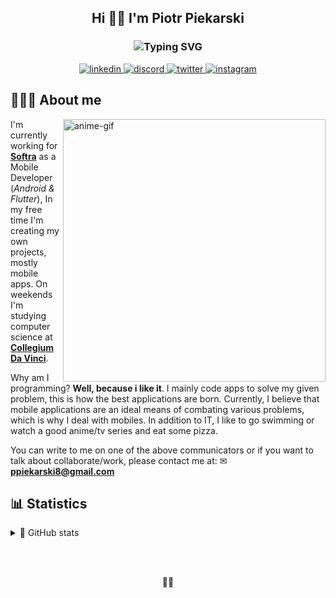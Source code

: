 <!-- Readme inspired by https://github.com/DenverCoder1 -->

<!-- Header Text -->
<h2 align="center">
  Hi 👋🏻  I'm Piotr Piekarski
</h2>

<!-- Typing SVG by DenverCoder1 - https://git.io/typing-svg -->
<h3 align="center">
  <img src="https://readme-typing-svg.herokuapp.com?        font=Lato&size=26&pause=1000&color=5753E1&center=true&width=435&lines=Flutter+Developer;Android+Native+Developer;CS+Student;Swimming+lover;Drink+your+wat er!;And+eat+your+pizza+%F0%9F%8D%95" alt="Typing SVG" />
</h3>

<!-- Contact section -->
<p align="center">
  <a href="https://www.linkedin.com/in/piekarskipiotr/">
    <img alt="linkedin" src="https://img.shields.io/badge/LinkedIn-0077B5?logo=linkedin&logoColor=white&amp;style=for-the-badge"/>
  </a>
   <a href="https://discord.com/">
    <img alt="discord" src="https://img.shields.io/badge/xazai%232853-7289DA?logo=discord&logoColor=white&amp;style=for-the-badge"/>
  </a>
  <a href="https://twitter.com/xazai_">
    <img alt="twitter" src="https://img.shields.io/badge/Twitter-1DA1F2?logo=twitter&logoColor=white&amp;style=for-the-badge"/>
  </a>
  <a href="https://www.instagram.com/piekarskiski/">
    <img alt="instagram" src="https://img.shields.io/badge/Instagram-E4405F?logo=instagram&logoColor=white&amp;style=for-the-badge"/>
  </a>
</p>
<!--end:Contact section-->

<!-- About me section -->
## 🧑🏻‍💻 About me
<p>
  <img src="assets\me.gif" alt="anime-gif" align="right" width="420px"/>
  <p>
    I'm currently working for <a href="https://www.softra.pl/"><b>Softra</b></a> as a Mobile Developer (<i>Android & Flutter</i>), In my free time I'm creating my own projects, mostly mobile apps. On weekends I'm studying computer science at 
    <a href="https://cdv.pl/"><b>Collegium Da Vinci</b></a>.
  </p>

  <p>
    Why am I programming? <b>Well, because i like it</b>. I mainly code apps to solve my given problem, this is how the best applications are born. Currently, I believe that mobile applications are an ideal means of combating various problems, which is why I deal with mobiles. In addition to IT, I like to go swimming or watch a good anime/tv series and eat some pizza.
  </p>

  <p>
    You can write to me on one of the above communicators or if you want to talk about collaborate/work, please contact me at: ✉
    <a href="mailto:ppiekarski8@gmail.com"> 
      <b>ppiekarski8@gmail.com</b> 
    </a>
  </p>
</p>
<!--end:About me section-->

<!-- User stats section -->
## 📊 Statistics

<!-- https://github.com/anuraghazra/github-readme-stats -->
<p align="center">
<details> 
  <summary>🚀 GitHub stats</summary>
  <br>
  
  <div align="center">
    <img src="https://github-readme-stats.vercel.app/api?username=piekarskipiotr&theme=dracula&hide_border=true&title_color=5c57e4&text_color=F5F5F5&bg_color=11111E&custom_title=Profile%20Stats" height="180em"/>
    <img src="https://github-readme-stats.vercel.app/api/top-langs/?username=piekarskipiotr&layout=compact&theme=dracula&hide_border=true&title_color=5c57e4&text_color=F5F5F5&bg_color=11111E" height="180em"/>
  </div>
</details>
</p>

<!--end:User stats section-->

<br>
<br>

<!-- Little footer ninja cat d-_-b section -->
<p align="center">🫶🏻</p>
<!--end:footer-->
 
<!--links-->

  <!--my university-->
  <!--[cdv]: https://cdv.pl/-->

  <!--projects-->
  <!--[mydiabetes]: https://github.com/piekarskipiotr/MyDiabetes-->
  <!--[wol]: https://github.com/piekarskipiotr/WakeOnLAN-->

  <!--socials and contact-->
  <!--[linkedin]: https://www.linkedin.com/in/piekarskipiotr/-->
  <!--[discord]: xazai#2853-->
  <!--[twitter]: https://twitter.com/xazai_-->
  <!--[instagram]: https://www.instagram.com/piekarskiski/-->
  <!--[gmail]: mailto:ppiekarski8@gmail.com-->

<!--end:links-->
